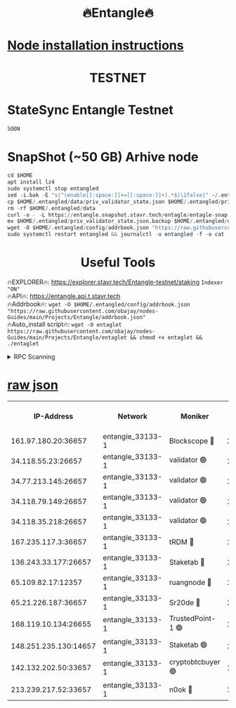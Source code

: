 <h1 align="center"> 🔥Entangle🔥</h1>

[Node installation instructions](https://github.com/obajay/nodes-Guides/tree/main/Projects/Entangle)
=

<h1 align="center"> TESTNET</h1>

# StateSync Entangle Testnet
```python
SOON
```
# SnapShot (~50 GB) Arhive node
```python
cd $HOME
apt install lz4
sudo systemctl stop entangled
sed -i.bak -E "s|^(enable[[:space:]]+=[[:space:]]+).*$|\1false|" ~/.entangled/config/config.toml
cp $HOME/.entangled/data/priv_validator_state.json $HOME/.entangled/priv_validator_state.json.backup
rm -rf $HOME/.entangled/data
curl -o - -L https://entangle.snapshot.stavr.tech/entagle/entagle-snap.tar.lz4 | lz4 -c -d - | tar -x -C $HOME/.entangled --strip-components 2
mv $HOME/.entangled/priv_validator_state.json.backup $HOME/.entangled/data/priv_validator_state.json
wget -O $HOME/.entangled/config/addrbook.json "https://raw.githubusercontent.com/obajay/nodes-Guides/main/Projects/Entangle/addrbook.json"
sudo systemctl restart entangled && journalctl -u entangled -f -o cat
```
 <h1 align="center"> Useful Tools</h1>
 
🔥EXPLORER🔥: https://explorer.stavr.tech/Entangle-testnet/staking        `Indexer "ON"` \
🔥API🔥:      https://entangle.api.t.stavr.tech \
🔥Addrbook🔥: ```wget -O $HOME/.entangled/config/addrbook.json "https://raw.githubusercontent.com/obajay/nodes-Guides/main/Projects/Entangle/addrbook.json"``` \
🔥Auto_install script🔥:  `wget -O entaglet https://raw.githubusercontent.com/obajay/nodes-Guides/main/Projects/Entangle/entaglet && chmod +x entaglet && ./entaglet`


<details>
<summary>RPC Scanning</summary>

<h2 align="center"> We scan nodes in real time every 4 hours. And we provide the final result of RPC endpoints.
We cannot influence the operation of these nodes in any way. </h2>


```python
If Voting Power is higher than 0 --> then the Node is a validator of the network and may be subject to attack and be a potential threat to the chain.
```
```python
We marked such validators with a red symbol
```

</details>

[raw json](https://rpc-check.entangt.stavr.tech/entangt/rpc-entangt-result.json)
=


<table><tr><th>IP-Address</th><th>Network</th><th>Moniker</th><th>Latest Block Height</th><th>Earliest Block Height</th><th>Catching Up</th><th>Tx Index</th><th>Voting Power</th><th>Scan Time</th></tr><tr><td>161.97.180.20:36657</td><td>entangle_33133-1</td><td>Blockscope 🔴</td><td>2849031</td><td>1</td><td>False</td><td>off</td><td>309761262199940</td><td>2024-03-28T11:08:40.457054845UTC</td></tr><tr><td>34.118.55.23:26657</td><td>entangle_33133-1</td><td>validator 🟢</td><td>2849031</td><td>1</td><td>False</td><td>on</td><td>0</td><td>2024-03-28T11:08:43.133883604UTC</td></tr><tr><td>34.77.213.145:26657</td><td>entangle_33133-1</td><td>validator 🟢</td><td>2849031</td><td>1</td><td>False</td><td>on</td><td>0</td><td>2024-03-28T11:08:45.434397721UTC</td></tr><tr><td>34.118.79.149:26657</td><td>entangle_33133-1</td><td>validator 🟢</td><td>2849033</td><td>1</td><td>False</td><td>on</td><td>0</td><td>2024-03-28T11:08:56.345961288UTC</td></tr><tr><td>34.118.35.218:26657</td><td>entangle_33133-1</td><td>validator 🟢</td><td>2849034</td><td>1</td><td>False</td><td>on</td><td>0</td><td>2024-03-28T11:08:58.706892768UTC</td></tr><tr><td>167.235.117.3:36657</td><td>entangle_33133-1</td><td>tRDM 🔴</td><td>2849034</td><td>1</td><td>False</td><td>on</td><td>216776925020225</td><td>2024-03-28T11:08:58.981727349UTC</td></tr><tr><td>136.243.33.177:26657</td><td>entangle_33133-1</td><td>Staketab 🔴</td><td>2849033</td><td>660001</td><td>False</td><td>on</td><td>181153136618817</td><td>2024-03-28T11:08:51.734873759UTC</td></tr><tr><td>65.109.82.17:12357</td><td>entangle_33133-1</td><td>ruangnode 🔴</td><td>2849031</td><td>1312001</td><td>False</td><td>off</td><td>661264395321192</td><td>2024-03-28T11:08:40.778624632UTC</td></tr><tr><td>65.21.226.187:36657</td><td>entangle_33133-1</td><td>Sr20de 🔴</td><td>2849030</td><td>2049001</td><td>False</td><td>off</td><td>29534655065001</td><td>2024-03-28T11:08:37.938339919UTC</td></tr><tr><td>168.119.10.134:26655</td><td>entangle_33133-1</td><td>TrustedPoint-1 🟢</td><td>2849034</td><td>2268001</td><td>False</td><td>off</td><td>0</td><td>2024-03-28T11:08:59.179640890UTC</td></tr><tr><td>148.251.235.130:14657</td><td>entangle_33133-1</td><td>Staketab 🟢</td><td>2849030</td><td>2617001</td><td>False</td><td>off</td><td>0</td><td>2024-03-28T11:08:37.625944422UTC</td></tr><tr><td>142.132.202.50:33657</td><td>entangle_33133-1</td><td>cryptobtcbuyer 🟢</td><td>2849031</td><td>2749030</td><td>False</td><td>off</td><td>0</td><td>2024-03-28T11:08:40.193726779UTC</td></tr><tr><td>213.239.217.52:33657</td><td>entangle_33133-1</td><td>n0ok 🔴</td><td>2849033</td><td>2749033</td><td>False</td><td>off</td><td>46611099669956490</td><td>2024-03-28T11:08:54.000315225UTC</td></tr></table>
